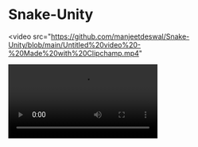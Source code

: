 # Snake-Unity


<video src="https://github.com/manjeetdeswal/Snake-Unity/blob/main/Untitled%20video%20-%20Made%20with%20Clipchamp.mp4"  </video>

![Demo](https://github.com/manjeetdeswal/Snake-Unity/blob/main/Untitled%20video%20-%20Made%20with%20Clipchamp.mp4)
